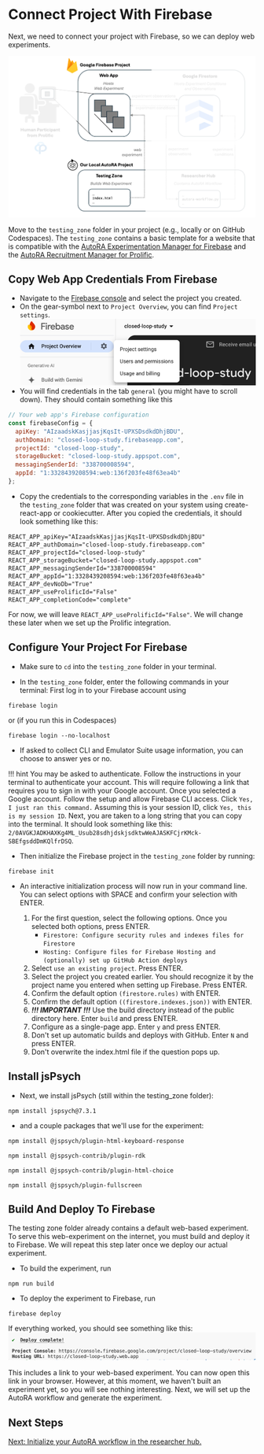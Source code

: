 # Connect Project With Firebase

Next, we need to connect your project with Firebase, so we can deploy web experiments.

![Setup](../img/system_testingzone.png)

Move to the `testing_zone` folder in your project (e.g., locally or on GitHub Codespaces). The `testing_zone` contains a basic template for a website that is compatible with the [AutoRA Experimentation Manager for Firebase](https://autoresearch.github.io/autora/user-guide/experiment-runners/experimentation-managers/firebase/) and the [AutoRA Recruitment Manager for Prolific](https://autoresearch.github.io/autora/user-guide/experiment-runners/recruitment-managers/prolific/).

## Copy Web App Credentials From Firebase

- Navigate to the [Firebase console](https://console.firebase.google.com/) and select the project you created.
- On the gear-symbol next to `Project Overview`, you can find `Project settings`.
![project_settings.png](../img/project_settings.png)
- You will find credentials in the tab `general` (you might have to scroll down). They should contain something like this
```javascript
// Your web app's Firebase configuration
const firebaseConfig = {
  apiKey: "AIzaadskKasjjasjKqsIt-UPXSDsdkdDhjBDU",
  authDomain: "closed-loop-study.firebaseapp.com",
  projectId: "closed-loop-study",
  storageBucket: "closed-loop-study.appspot.com",
  messagingSenderId: "338700008594",
  appId: "1:3328439208594:web:136f203fe48f63ea4b"
};
```
- Copy the credentials to the corresponding variables in the `.env` file in the `testing_zone` folder that was created on your system using create-react-app or cookiecutter. After you copied the credentials, it should look something like this:
```dotenv
REACT_APP_apiKey="AIzaadskKasjjasjKqsIt-UPXSDsdkdDhjBDU"
REACT_APP_authDomain="closed-loop-study.firebaseapp.com"
REACT_APP_projectId="closed-loop-study"
REACT_APP_storageBucket="closed-loop-study.appspot.com"
REACT_APP_messagingSenderId="338700008594"
REACT_APP_appId="1:3328439208594:web:136f203fe48f63ea4b"
REACT_APP_devNoDb="True"
REACT_APP_useProlificId="False"
REACT_APP_completionCode="complete"
```

For now, we will leave ``REACT_APP_useProlificId="False"``. We will change these later when we set up the Prolific integration.

## Configure Your Project For Firebase

- Make sure to ``cd`` into the `testing_zone` folder in your terminal.

- In the `testing_zone` folder, enter the following commands in your terminal:
First log in to your Firebase account using

```shell
firebase login
```
or (if you run this in Codespaces)
```shell
firebase login --no-localhost
```

- If asked to collect CLI and Emulator Suite usage information, you can choose to answer yes or no.

!!! hint
    You may be asked to authenticate. Follow the instructions in your terminal to authenticate your account. This will require following a link that requires you to sign in with your Google account. Once you selected a Google account. Follow the setup and allow Firebase CLI access. Click ``Yes, I just ran this command.`` Assuming this is your session ID, click ``Yes, this is my session ID``. Next, you are taken to a long string that you can copy into the terminal. It should look something like this: `2/0AVGKJADKHAXKg4ML_Usub28sdhjdskjsdktwWeAJASKFCjrKMck-SBEfgsddDmKQlfrDSQ`. 

- Then initialize the Firebase project in the `testing_zone` folder by running:
```shell
firebase init
```
- An interactive initialization process will now run in your command line. You can select options with SPACE and confirm your selection with ENTER.

  1. For the first question, select the following options. Once you selected both options, press ENTER.
     - `Firestore: Configure security rules and indexes files for Firestore`
     - `Hosting: Configure files for Firebase Hosting and (optionally) set up GitHub Action deploys`
  2. Select `use an existing project`. Press ENTER.
  3. Select the project you created earlier. You should recognize it by the project name you entered when setting up Firebase. Press ENTER.
  4. Confirm the default option `(firestore.rules)` with ENTER. 
  5. Confirm the default option `((firestore.indexes.json))` with ENTER.
  6. ***!!! IMPORTANT !!!*** Use the build directory instead of the public directory here. Enter `build` and press ENTER.
  7. Configure as a single-page app. Enter `y` and press ENTER.
  8. Don't set up automatic builds and deploys with GitHub. Enter `N` and press ENTER. 
  9. Don't overwrite the index.html file if the question pops up.

## Install jsPsych
- Next, we install jsPsych (still within the testing_zone folder):
```shell
npm install jspsych@7.3.1
```
- and a couple packages that we'll use for the experiment:

```shell
npm install @jspsych/plugin-html-keyboard-response
```

```shell
npm install @jspsych-contrib/plugin-rdk
```

```shell
npm install @jspsych-contrib/plugin-html-choice
```

```shell
npm install @jspsych/plugin-fullscreen
```



## Build And Deploy To Firebase 
The testing zone folder already contains a default web-based experiment. To serve this web-experiment on the internet, you must build and deploy it to Firebase. We will repeat this step later once we deploy our actual experiment.

- To build the experiment, run
```shell
npm run build
```
- To deploy the experiment to Firebase, run
```shell
firebase deploy
```

If everything worked, you should see something like this:
![deployed.png](../img/deployed.png)

This includes a link to your web-based experiment. You can now open this link in your browser. However, at this moment, we haven't built an experiment yet, so you will see nothing interesting. Next, we will set up the AutoRA workflow and generate the experiment.

## Next Steps

[Next: Initialize your AutoRA workflow in the researcher hub.](init_autora.md)

